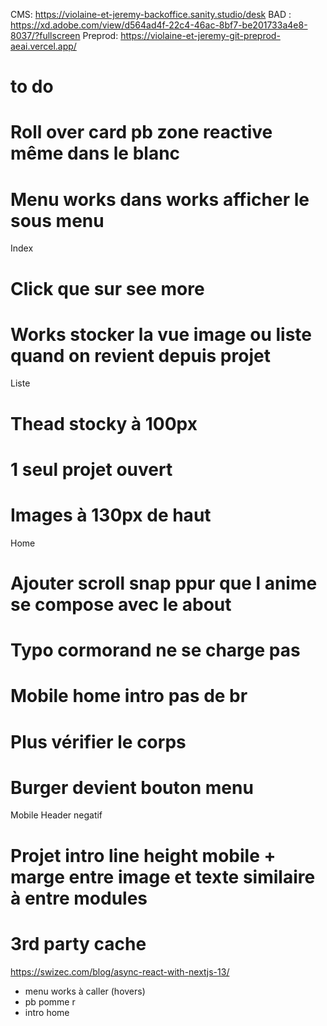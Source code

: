 CMS: https://violaine-et-jeremy-backoffice.sanity.studio/desk
BAD : https://xd.adobe.com/view/d564ad4f-22c4-46ac-8bf7-be201733a4e8-8037/?fullscreen
Preprod: https://violaine-et-jeremy-git-preprod-aeai.vercel.app/

# to do

# Roll over card pb zone reactive même dans le blanc

# Menu works dans works afficher le sous menu

Index

# Click que sur see more

# Works stocker la vue image ou liste quand on revient depuis projet

Liste

# Thead stocky à 100px

# 1 seul projet ouvert

# Images à 130px de haut

Home

# Ajouter scroll snap ppur que l anime se compose avec le about

# Typo cormorand ne se charge pas

# Mobile home intro pas de br

# Plus vérifier le corps

# Burger devient bouton menu

Mobile Header negatif

# Projet intro line height mobile + marge entre image et texte similaire à entre modules

# 3rd party cache

https://swizec.com/blog/async-react-with-nextjs-13/

- menu works à caller (hovers)
- pb pomme r
- intro home
